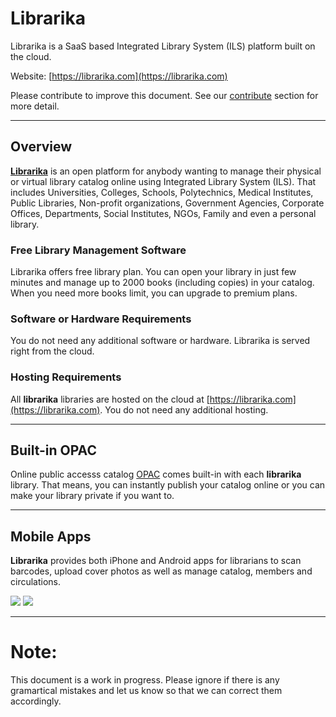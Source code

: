 # Librarika

Librarika is a SaaS based Integrated Library System (ILS) platform built on the cloud. 
 
Website: [https://librarika.com](https://librarika.com)

Please contribute to improve this document. See our [contribute](contribute.md) section for more detail.

---

## Overview

**[Librarika](https://librarika.com)** is an open platform for anybody wanting to manage their physical or 
virtual library catalog online using Integrated Library System (ILS). That includes 
Universities, Colleges, Schools, Polytechnics, Medical Institutes, Public 
Libraries, Non-profit organizations, Government Agencies, Corporate Offices, 
Departments, Social Institutes, NGOs, Family and even a personal library.


### Free Library Management Software

Librarika offers free library plan. You can open your library in just few minutes and manage up to 2000 
books (including copies) in your catalog. When you need more books limit, you can upgrade to premium plans.


### Software or Hardware Requirements

You do not need any additional software or hardware. Librarika is served right from the cloud.

### Hosting Requirements

All **librarika** libraries are hosted on the cloud at [https://librarika.com](https://librarika.com). You do not need any additional hosting.

---

## Built-in OPAC

Online public accesss catalog [OPAC](opacs.md) comes built-in with each **librarika** library. That means, you can instantly publish your catalog online or you can make your library private if you want to.

---

## Mobile Apps

**Librarika** provides both iPhone and Android apps for librarians to scan barcodes, upload cover photos as well as manage 
catalog, members and circulations.

[<img class="app-icons ios" src="https://ae85df921b92073b52e8-a126a45a4c59e90797d94cd877fbe744.ssl.cf3.rackcdn.com/static-pages/Download_on_the_App_Store_Badge_US-UK_135x40.svg" />](https://itunes.apple.com/us/app/librarika/id1102502605) [<img class="app-icons android" src="https://ae85df921b92073b52e8-a126a45a4c59e90797d94cd877fbe744.ssl.cf3.rackcdn.com/static-pages/google-play-badge.png" />](https://play.google.com/store/apps/details?id=com.librarika.android.dev&hl=en)


--- 

# Note: 

This document is a work in progress. Please ignore if there is any gramartical mistakes and let us 
know so that we can correct them accordingly.